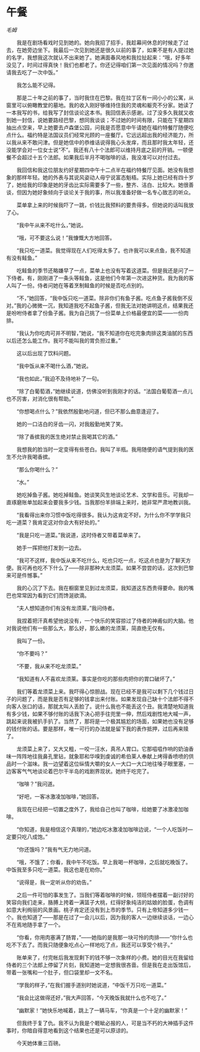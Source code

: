 # 午餐

*毛姆*

　　我是在剧场看戏时见到她的。她向我招了招手，我趁幕间休息的时候走了过去，在她旁边坐下。我最后一次见到她还是很久以前的事了，如果不是有人提过她的名字，我想我这次就认不出来她了。她满面春风地和我拉扯起来：“哦，好多年没见了，时间过得真快！我们也都老了。你还记得咱们第一次见面的情况吗？你邀请我去吃了一次中饭。”

　　我怎么能不记得。

　　那是二十年之前的事了，当时我住在巴黎。我在拉丁区有一间小小的公寓，从窗里可以俯瞰教堂的墓地。我的收入刚好够维持住我的灵魂和躯壳不分家。她读了一本我写的书，给我写了封信谈论这本书。我回信表示感谢。过了没多久我就又收到她一封信，说她要路经巴黎，想同我谈谈；不过她的时间有限，只能在下星期四抽出点空来，早上她要去卢森堡公园，问我是否愿意中午请她在福约特餐厅随便吃点什么。福约特是法国议员们经常光顾的一座餐厅。它远远超出我的经济能力，所以我从来不敢问津。但是她信中的恭维话说得我心头发痒，而且那时我太年轻，还没能学会对一位女士说“不”。我还有八十个法郎可以维持月底之前的开销。一顿便餐不会超过十五个法郎。如果我后半月不喝咖啡的话，我没准可以对付过去。

　　我回信和我这位朋友约好星期四中午十二点半在福约特餐厅见面。她没有我想象的那样年轻。她的外表与其说风姿动人毋宁说富态魁梧。实际上她已经有四十岁了，她给我的印象是她的牙齿比实际需要多了一些，整齐、洁白、比较大。她很善谈，但因为她好象倾向于谈论关于我的事，所以我准备好做一名专心致志的听众。

　　菜单拿上来的时候我吓了一跳，价钱比我预料的要贵得多。但她说的话叫我放了心。

　　“我中午从来不吃什么，”她说。

　　“哦，可不要这么说！”我慷慨大方地回答。

　　“我只吃一道菜。我觉得现在人们吃得太多了。也许我可以来点鱼，我不知道有没有鲑鱼。”

　　吃鲑鱼的季节还略嫌早了一点，菜单上也没有写着这道菜。但是我还是问了一下侍者。有，刚刚进了一条头等鲑鱼，这是他们今年第一次进这种货。我为我的客人叫了一份。侍者问她在等着烹制鲑鱼的时候是否吃点别的。

　　“不，”她回答，“我中饭只吃一道菜。除非你们有鱼子酱。吃点鱼子酱我倒不反对。”我的心微微一沉，我知道我吃不起鱼子酱，但我无法对她讲明这点，结果我还是吩咐侍者拿了份鱼子酱。我为自己挑了一份菜单上价格最便宜的菜——一份肉排。

　　“我认为你吃肉可并不明智，”她说，“我不知道你在吃完象肉排这类油腻的东西以后还怎么能工作。我可不能叫我的胃负担过重。”

　　这以后出现了饮料问题。

　　“我中饭从来不喝什么酒，”她说。

　　“我也如此，”我迫不及待地补了一句。

　　“除了白葡萄酒，”她继续说道，仿佛没听到我刚才的话。“法国白葡萄酒一点儿也不厉害，对消化很有帮助。”

　　“你想喝点什么？”我依然殷勤地问道，但已不那么曲意逢迎了。

　　她的一口洁白的牙齿一闪，对我殷勤地笑了笑。

　　“除了香摈我的医生绝对禁止我喝其它的酒。”

　　我想我的脸当时一定变得有些苍白。我叫了半瓶。我用随便的语气提到我的医生不允许我喝香摈。

　　“那么你喝什么？”

　　“水。”

　　她吃掉鱼子酱。她吃掉鲑鱼。她谈笑风生地谈论艺术、文学和音乐。可我却一直琢磨账单加起来会要我多少钱。当我那份羊排端上来时，她非常严肃地教训我。

　　“我看得出来你习惯中饭吃得很多。我认为这肯定不好。为什么你不学学我只吃一道菜？我肯定这对你会大有好处的。”

　　“我是只吃一道菜。”我说道，这时侍者又带着菜单来了。

　　她手一挥把他打发到一边去。

　　“我可不这样，我中饭从来不吃什么，吃也只吃一点，吃这点也是为了聊天方便。我可再也吃不下什么了——除非那种大龙须菜。如果不尝尝的话，这次到巴黎来可是件憾事。”

　　我的心沉了下去。我在橱窗里见到过龙须菜，我知道这东西贵得要命。我的嘴巴也常常因为看到它们而馋涎欲滴。

　　“夫人想知道你们有没有龙须莱，”我问侍者。

　　我捏着把汗真希望他说没有，一个快乐的笑容掠过了侍者的神甫似的大脑。他对我说他们有一些那么大，那么好，那么嫩的龙须莱，简直绝无仅有。

　　我叫了一份。

　　“你不要吗？”

　　“不要，我从来不吃龙须菜。”

　　“我知道有人不喜欢龙须莱。事实是你吃的那些肉把你的胃口破坏了。”

　　我们等着龙须菜上来。我吓得心惊胆战。现在已经不是我可以剩下几个钱过日子的问题了，而是我是否有足够的钱拿出来付账。如果发现自己缺十个法郎不得不向客人张口的话，那就太叫人丢脸了。说什么我也不能丢这个丑。我清楚地知道我有多少钱，如果不够付账的话我下决心把手往兜里一伸，然后戏剧性地大喊一声，跳起来说我被扒手扒了。当然了，那将是一个极其尴尬的场面，如果她也没有足够的钱付账的话。要是那样，唯一可行的办法就是留下我的表作抵押，过后再来赎了。

　　龙须菜上来了，又大又粗，一咬一汪水，真吊人胃口。它那嗞嗞作响的奶油香味一阵阵地往我鼻孔里钻，就象耶和华嗅到虔诚的希伯莱人奉献上烤得香喷喷的供品时一个滋味。我一边望着这位纵情大嚼的女人一大口一大口地往嗓子眼里塞，一边客客气气地谈论着巴尔干半岛的戏剧界现状。她终于吃完了。

　　“咖啡？”我问道。

　　“好吧，一客冰激凌加咖啡，”她回答。

　　我现在已经把一切置之度外了，我给自己也叫了咖啡，给她要了冰激凌加咖啡。

　　“你知道，我是相信这个真理的，”她边吃冰激凌加咖啡边说，“一个人吃饭时—定要只吃八成饱。”

　　“你还饿吗？”我有气无力地问道。

　　“哦，不饿了；你看，我中午不吃饭。早上我喝一杯咖啡，之后就吃晚饭了。中饭我至多只吃一道菜。我这也是在劝你。”

　　“说得是，我一定听从你的劝告。”

　　之后一件可怕的事发生了。当我们等着咖啡的时候，领班侍者摆着一副讨好的笑容向我们走来，胳膊上挎着一满篮子大桃，红得好象纯洁的姑娘的脸蛋，色调有如意大利绚丽的风景画。桃子肯定还没有到上市的季节。只有上帝知道多少钱一个。我也知道了——那是在过了一会儿以后，因为我的客人一边继续谈话，一边心不在焉地随手拿了一个。

　　“你看，你用肉塞满了肠胃，”——她指的是我那一块可怜的肉排——“你什么也吃不下去了。而我只随便象吃点心一样地吃了点，我还可以享受个桃子。”

　　账单来了，付完帐后我发现剩下的钱不够一次象样的小费。她的目光在我留给侍者的三个法郎上停留了片刻，我知道她一定想我很吝啬。但是我在走出饭馆后，带着一张嘴和一个肚子，但口袋里却一文不名。

　　“学我的样子，”在我们握手道别时她说道，“中饭千万只吃一道菜。”

　　“我会比这做得还好，”我大声回答，“今天晚饭我就什么也不吃了。”

　　“幽默家！”她快乐地喊着，跳上了一辆马车，“你真是一个十足的幽默家！”

　　但我终于复了仇。我不认为我是个睚眦必报的人，可是当不朽的大神插手这件事时，你暗自得意地看到这个结果也还是可以原谅的。

　　今天她体重三百磅。